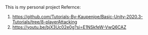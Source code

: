 This is my personal project
Refernce:
1. https://github.com/Tutorials-By-Kaupenjoe/Basic-Unity-2020.3-Tutorials/tree/8-playerAttacking
2. https://youtu.be/bjX3Uc02e0g?si=E1NSkfeW-VwQ6CAZ